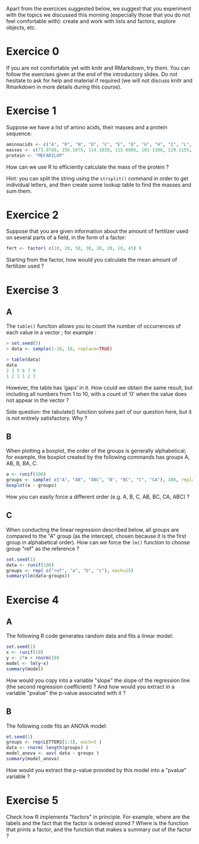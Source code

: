 Apart from the exercices suggested below, we suggest that you experiment with the topics we discussed this morning (especially those that you do not feel comfortable with): create and work with lists and factors, explore objects, etc.

# Exercice 0

If you are not comfortable yet with knitr and RMarkdown, try them. You
can follow the exercises given at the end of the introductory
slides. Do not hesitate to ask for help and material if required (we
will not discuss knitr and Rmarkdown in more details during this
course).

# Exercise 1
Suppose we have a list of amino acids, their masses and a protein sequence:

```r 
aminoacids <- c("A", "R", "N", "D", "C", "E", "Q", "G", "H", "I", "L", "K", "M", "F", "P", "S", "T", "W", "Y", "V" )
masses <- c(71.0788, 156.1875, 114.1038, 115.0886, 103.1388, 129.1155, 128.1307, 57.0519, 137.1411, 113.1594, 113.1594, 128.1741, 131.1926, 147.1766, 97.1167, 87.0782, 101.1051, 186.2132, 163.1760, 99.1326)
protein <- "MEFARILOP"
```

How can we use R to efficiently calculate the mass of the protein ?

Hint: you can split the string using the `strsplit()` command in order
to get individual letters, and then create some lookup table to find
the masses and sum them.


# Exercice 2
Suppose that you are given information about the amount of fertilizer used on several parts of a field, in the form of a factor:

```r 
fert <- factor( c(10, 20, 50, 30, 10, 20, 10, 45) )
```

Starting from the factor, how would you calculate the mean amount of fertilizer used ?

# Exercise 3
## A

The `table()` function allows you to count the number of occurrences
of each value in a vector ; for example :

```r 
> set.seed(5)
> data <- sample(1:10, 10, replace=TRUE)

> table(data)
data
2 3 5 6 7 9 
1 2 1 1 2 3 
```

However, the table has ‘gaps’ in it. How could we obtain the same
result, but including all numbers from 1 to 10, with a count of ‘0’
when the value does not appear in the vector ?

Side question: the tabulate() function solves part of our question
here, but it is not entirely satisfactory. Why ?

## B
When plotting a boxplot, the order of the groups is generally
alphabetical; for example, the boxplot created by the following
commands has groups A, AB, B, BA, C.

```r 
a <- runif(100)
groups <- sample( c("A", "AB", "ABC", "B", "BC", "C", "CA"), 100, replace=TRUE)
boxplot(a ~ groups)
```

How you can easily force a different order  (e.g. A, B, C, AB, BC, CA, ABC) ?

## C
When conducting the linear regression described below, all groups are
compared to the "A" group (as the intercept, chosen because it is the
first group in alphabetical order). How can we force the `lm()` function
to choose group "ref" as the reference ?

```r 
set.seed(1)
data <- runif(100)
groups <- rep( c("ref", "a", "b", "c"), each=25)
summary(lm(data~groups))
```

# Exercise 4
## A
The following R code generates random data and fits a linear model:

```r 
set.seed(1)
x <- runif(10)
y <- 2*x + rnorm(10)
model <- lm(y~x)
summary(model)
```

How would you copy into a variable "slope" the slope of the regression
line (the second regression coefficient) ? And how would you extract
in a variable "pvalue" the p-value associated with it ?

## B
The following code fits an ANOVA model:

```r 
et.seed(1)
groups <- rep(LETTERS[1:3], each=5 )
data <- rnorm( length(groups) )
model_anova <- aov( data ~ groups )
summary(model_anova)
```

How would you extract the p-value provided by this model into a
"pvalue" variable ?

# Exercise 5
Check how R implements "factors" in principle. For example, where are
the labels and the fact that the factor is ordered stored ? Where is
the function that prints a factor, and the function that makes a
summary out of the factor ?
